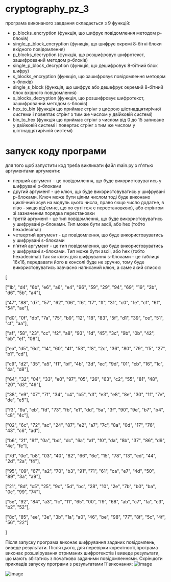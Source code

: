 # cryptography_pz_3
програма виконаного завдання складається з 9 функцій:
- p_blocks_encryption (функція, що шифрує повідомлення методом p-блоків)
- single_p_block_encryption (функція, що шифрує окремі 8-бітні блоки вхідного повідомлення)
- p_blocks_decryption (функція, що розшифровує шифротекст, зашифрований методом p-блоків)
- single_p_block_decryption (функція, що дешифровує 8-бітний блок шифру)
- s_blocks_encryption (функція, що зашифровує повідомлення методом s-блоків)
- single_s_block (функція, що шифрує або дешефрує окремий 8-бітний блок вхідного повідомлення)
- s_blocks_decryption (функція, що розшифровує шифротекст, зашифрований методом s-блоків)
- hex_to_bin (функція що приймає стрінг з цифрою шістнадцятирічної системи і повептає стрінг з тим же числом у двійковій системі)
- bin_to_hex (функція що приймає стрінг з числом від 0 до 15 записане у двійковій системі і повертає стрінг з тим же числом у шістнадцятирічній системі)

# запуск коду програми
для того щоб запустити код треба викликати файл main.py з п'ятью аргументами
аргументи:
- перший аргумент - це повідомлення, що буде використовуватись у шифрувані p-блоками
- другий аргумент - це ключ, що буде використовуватись у шифрувані p-блоками. Ключ може бути цілим числом тоді буде виконано циклічний зсув на модуль цього числа,  право якщо число додатне, в ліво - якщо від'ємне, що по суті теж є перестановкою), або стрінгом зі зазначеним порядка перестановки
- третій аргумент - це тип повідомлення, що буде використовуватись у шифрувані p-блоками. Тип може бути ascii, або hex (тобто hexadecimal)
- четвертий аргумент - це повідомлення, що буде використовуватись у шифрувані s-блоками
- п'ятий аргумент - це тип повідомлення, що буде використовуватись у шифрувані s-блоками. Тип може бути ascii, або hex (тобто hexadecimal)
Так як ключ для шифрування s-блоками - це таблиця 16х16, передавати його в консолі буде не зручно, тому буде використовуватись завчасно написаний ключ, а саме акий список:

[

["1b", "d4", "6b", "e6", "a6", "e4", "96", "59", "29", "94", "69", "19", "2b", "d6", "5b", "a4"],

["47", "88", "d7", "57", "62", "06", "f6", "f7", "ff", "31", "c0", "1e", "c1", "6f", "54", "ae"],

["d0", "0f", "db", "7a", "75", "b9", "12", "18", "83", "5f", "d1", "39", "ce", "51", "cf", "aa"],

["af", "58", "23", "cc", "f2", "a8", "93", "1d", "45", "3c", "9b", "0b", "42", "bb", "ef", "08"],

["ea", "d5", "6d", "14", "60", "41", "53", "f8", "2c", "36", "80", "79", "f5", "27", "b1", "cd"],

["c9", "d2", "35", "a5", "f1", "bf", "4b", "3d", "ec", "9d", "01", "cb", "16", "1c", "4a", "d8"],

["64", "32", "04", "33", "e0", "97", "05", "26", "63", "c2", "55", "81", "48", "20", "d3", "49"],

["38", "e9", "07", "7f", "34", "c4", "b5", "df", "e3", "e8", "8e", "30", "1f", "7e", "de", "e5"],

["f3", "9a", "eb", "fd", "73", "fb", "e1", "dd", "5a", "3f", "90", "9e", "b7", "b4", "c8", "4c"],

["02", "6c", "72", "ac", "24", "87", "e2", "a7", "7c", "8a", "0d", "17", "76", "43", "c6", "ad"],

["b6", "2f", "9f", "0a", "bd", "dc", "6a", "a1", "f0", "da", "8b", "37", "86", "d9", "4e", "fe"],

["7d", "0e", "b8", "03", "40", "82", "66", "6e", "15", "78", "13", "ed", "44", "2d", "2a", "f4"],

["95", "09", "67", "a2", "70", "b3", "91", "71", "61", "ca", "e7", "4d", "50", "89", "3a", "a9"],

["21", "8d", "c5", "25", "9c", "5d", "bc", "28", "10", "2e", "7b", "b0", "ba", "0c", "99", "74"],

["5e", "92", "84", "a3", "fc", "11", "65", "00", "f9", "68", "ab", "c7", "fa", "c3", "b2", "52"],

["8c", "85", "ee", "3e", "3b", "1a", "a0", "46", "be", "98", "77", "8f", "5c", "4f", "56", "22"]

]

Після запуску програма виконає шифрування заданих повідомлень, виведе результати. Після цього, для перевірки коректності,програма виконає розшиірування отриманих шифротекстів і виведе результати, що мають збігатись з початково заданими повідомленнями.
Скріншоти прикладів запуску програми з результатами її виконання:
![image](https://github.com/shportix/cryptography_pz_3/assets/56202290/5d7fc5e4-62f9-4cd7-9955-6d17499ce4d0)

![image](https://github.com/shportix/cryptography_pz_3/assets/56202290/7dfad4d1-7052-4253-9430-0e8bb161b476)




